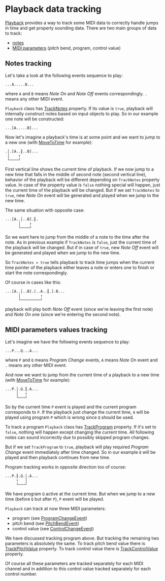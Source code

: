 ﻿---
uid: a_playback_datatrack
---

# Playback data tracking

[Playback](xref:Melanchall.DryWetMidi.Devices.Playback) provides a way to track some MIDI data to correctly handle jumps in time and get properly sounding data. There are two main groups of data to track:

* [notes](#notes-tracking)
* [MIDI parameters](#midi-parameters-values-tracking) (pitch bend, program, control value)

## Notes tracking

Let's take a look at the following events sequence to play:

```image
...A.....B...
```

where `A` and `B` means _Note On_ and _Note Off_ events correspondingly. `.` means any other MIDI event.

`Playback` class has [TrackNotes](xref:Melanchall.DryWetMidi.Devices.Playback.TrackNotes) property. If its value is `true`, playback will internally construct notes based on input objects to play. So in our example one note will be constructed:

```image
...[A.....B]...
```

Now let's imagine a playback's time is at some point and we want to jump to a new one (with [MoveToTime](xref:Melanchall.DryWetMidi.Devices.Playback.MoveToTime(Melanchall.DryWetMidi.Interaction.ITimeSpan)) for example):

```image
.│.[A..║..B]...
 │    ↑
 └────┘
```

First vertical line shows the current time of playback. If we now jump to a new time that falls in the middle of second note (second vertical line), behavior of the playback will be different depending on `TrackNotes` property value. In case of the property value is `false` nothing special will happen, just the current time of the playback will be changed. But if we set `TrackNotes` to `true`, new _Note On_ event will be generated and played when we jump to the new time.

The same situation with opposite case:

```image
...[A..│..B].║.
      │    ↑
      └────┘
```

So we want here to jump from the middle of a note to the time after the note. As in previous example if `TrackNotes` is `false`, just the current time of the playback will be changed. But if in case of `true`, new _Note Off_ event will be generated and played when we jump to the new time.

So `TrackNotes = true` tells playback to track time jumps when the current time pointer of the playback either leaves a note or enters one to finish or start the note correspondingly.

Of course in cases like this:

```image
...[A..│..B].[..A..║.].B...
      │         ↑
      └─────────┘
```

playback will play both _Note Off_ event (since we're leaving the first note) and _Note On_ one (since we're entering the second note).

## MIDI parameters values tracking

Let's imagine we have the following events sequence to play:

```image
...P...Q...A...
```

where `P` and `Q` means _Program Change_ events, `A` means _Note On_ event and `.` means any other MIDI event.

And now we want to jump from the current time of a playback to a new time (with [MoveToTime](xref:Melanchall.DryWetMidi.Devices.Playback.MoveToTime(Melanchall.DryWetMidi.Interaction.ITimeSpan)) for example):

```image
...P.│.Q.║.A...
     │   ↑
     └───┘
```

So by the current time `P` event is played and the current program corresponds to `P`. If the playback just change the current time, `A` will be played using program `P` which is wrong since `Q` should be used.

To track a program `Playback` class has [TrackProgram](xref:Melanchall.DryWetMidi.Devices.Playback.TrackProgram) property. If it's set to `false`, nothing will happen except changing the current time. All following notes can sound incorrectly due to possibly skipped program changes.

But if we set `TrackProgram` to `true`, playback will play required _Program Change_ event immediately after time changed. So in our example `Q` will be played and then playback continues from new time.

Program tracking works in opposite direction too of course:

```image
...P.║.Q.│.A...
     ↑   │
     └───┘
```

We have program `Q` active at the current time. But when we jump to a new time (before `Q` but after `P`), `P` event will be played.

`Playback` can track at now three MIDI parameters:

* program (see [ProgramChangeEvent](xref:Melanchall.DryWetMidi.Core.ProgramChangeEvent))
* pitch bend (see [PitchBendEvent](xref:Melanchall.DryWetMidi.Core.PitchBendEvent))
* control value (see [ControlChangeEvent](xref:Melanchall.DryWetMidi.Core.ControlChangeEvent))

We have discussed tracking program above. But tracking the remaining two parameters is absolutely the same. To track pitch bend value there is [TrackPitchValue](xref:Melanchall.DryWetMidi.Devices.Playback.TrackPitchValue) property. To track control value there is [TrackControlValue](Melanchall.DryWetMidi.Devices.Playback.TrackControlValue) property.

Of course all these parameters are tracked separately for each MIDI channel and in addition to this control value tracked separately for each control number.